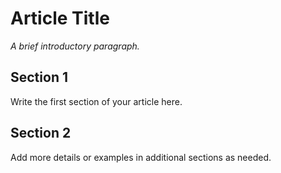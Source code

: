 # Article Title

_A brief introductory paragraph._

## Section 1

Write the first section of your article here.

## Section 2

Add more details or examples in additional sections as needed.
